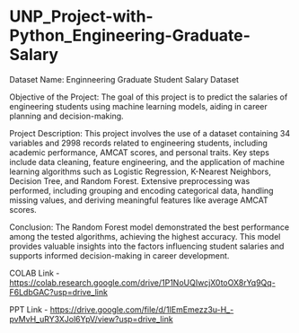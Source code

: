 # UNP_Project-with-Python_Engineering-Graduate-Salary

Dataset Name: Enginneering Graduate Student Salary Dataset

Objective of the Project:
The goal of this project is to predict the salaries of engineering students using machine learning models, 
aiding in career planning and decision-making.

Project Description:
This project involves the use of a dataset containing 34 variables and 2998 records related to engineering students, including academic performance, AMCAT scores, and personal traits. Key steps include data cleaning, feature engineering, and the application of machine learning algorithms such as Logistic Regression, K-Nearest Neighbors, Decision Tree, and Random Forest. Extensive preprocessing was performed, including grouping and encoding categorical data, handling missing values, and deriving meaningful features like average AMCAT scores.

Conclusion:
The Random Forest model demonstrated the best performance among the tested algorithms, achieving the highest accuracy. This model provides valuable insights into the factors influencing student salaries and supports informed decision-making in career development.

COLAB Link - https://colab.research.google.com/drive/1P1NoUQIwcjX0toOX8rYq9Qq-F6LdbGAC?usp=drive_link

PPT Link - https://drive.google.com/file/d/1IEmEmezz3u-H_-pvMvH_uRY3XJol6YpV/view?usp=drive_link
